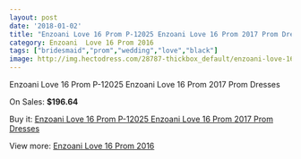 ```yaml
---
layout: post
date: '2018-01-02'
title: "Enzoani Love 16 Prom P-12025 Enzoani Love 16 Prom 2017 Prom Dresses"
category: Enzoani  Love 16 Prom 2016
tags: ["bridesmaid","prom","wedding","love","black"]
image: http://img.hectodress.com/28787-thickbox_default/enzoani-love-16-prom-p-12025-enzoani-love-16-prom-2012-prom-dresses.jpg
---
```

Enzoani Love 16 Prom P-12025 Enzoani Love 16 Prom 2017 Prom Dresses

On Sales: **$196.64**
<a href="https://www.hectodress.com/enzoani-love-16-prom-2013/13429-enzoani-love-16-prom-p-12025-enzoani-love-16-prom-2012-prom-dresses.html"><amp-img layout="responsive" width="600" height="600" src="//img.hectodress.com/28787-thickbox_default/enzoani-love-16-prom-p-12025-enzoani-love-16-prom-2012-prom-dresses.jpg" alt="Enzoani Love 16 Prom P-12025 Enzoani Love 16 Prom 2017 Prom Dresses 0" /></a>

Buy it: [Enzoani Love 16 Prom P-12025 Enzoani Love 16 Prom 2017 Prom Dresses](https://www.hectodress.com/enzoani-love-16-prom-2013/13429-enzoani-love-16-prom-p-12025-enzoani-love-16-prom-2012-prom-dresses.html "Enzoani Love 16 Prom P-12025 Enzoani Love 16 Prom 2017 Prom Dresses")

View more: [Enzoani  Love 16 Prom 2016](https://www.hectodress.com/217-enzoani-love-16-prom-2013 "Enzoani  Love 16 Prom 2016")